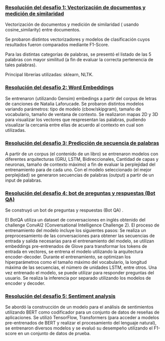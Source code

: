 
### [Resolución del desafío 1: Vectorización de documentos y medición de similaridad](https://github.com/aledp/ceia_PNL_aledp/blob/ae185b76984d3a152eb3f0a46224aedd4881e623/Resolucion_Desafio_1_AlejandraDelPorto.ipynb)

Vectorización de documentos y medición de similaridad ( usando cosine_similarity) entre documentos.

Se probaron distintos vectorizadores y modelos de clasificación cuyos resultados fueron comparados mediante F1-Score.

Para las distintas categorías de palabras, se presentó el listado de las 5 palabras con mayor similitud (a fin de evaluar la correcta pertenencia de tales palabras).

Principal librerías utilizadas:  sklearn, NLTK.


### [Resolución del desafío 2: Word Embeddings](https://github.com/aledp/ceia_PNL_aledp/blob/e189aafcd311070aaab098f10509ad77998aa971/Resolucion_Desafio_2_AlejandraDelPorto.ipynb)

Se entrenaron (utilizando Gensim) embedings a partir del corpus de letras de canciones de Natalia Laforucade.  Se probaron distintos modelos variando parámetros: tipo de modelo (cbow/skipgram), tamaño de vocabulario, tamaño de ventana de contexto.
Se realizaron mapas 2D y 3D para visualizar los vectores que respresentan las palabras, pudiendo visualizar la cercanía entre ellas de acuerdo al contexto en cual son utilizadas.

### [Resolución del desafío 3: Predicción de secuencia de palabras](https://github.com/aledp/ceia_PNL_aledp/blob/main/Resolucion_Desafio_3_AlejandraDelPorto.ipynb)

A partir de un corpus (el contenido de un libro) se entrenaron modelos con diferentes arquitecturas (GRU, LSTM, Bidireccionales, Cantidad de capas y neuronas, tamaño de contexto máximo) a fin de evaluar la perplejidad del entrenamiento para de cada uno.
Con el modelo seleccionado (el mejor perplejidad) se generaron secuencias de palabras (output) a partir de un input de palabras.

### [Resolución del desafío 4: bot de preguntas y respuestas (Bot QA)](https://github.com/aledp/ceia_PNL_aledp/blob/main/Resolucion_Desafio_4_bot_qa_AlejandraDelPorto.ipynb)
  
Se construyó un bot de preguntas y respuestas (Bot QA) .

El BotQA utiliza un dataset de conversaciones en inglés obtenido del challenge ConvAI2 (Conversational Intelligence Challenge 2). El proceso de entrenamiento del modelo incluye los siguientes pasos: Se realiza un preprocesamiento de las conversaciones para obtener las secuencias de entrada y salida necesarias para el entrenamiento del modelo, se utilizan embeddings pre-entrenados de Glove para transformar los tokens de entrada en vectores, se entrena el modelo utilizando la arquitectura encoder-decoder. Durante el entrenamiento, se optimizan los hiperparámetros como el tamaño máximo del vocabulario, la longitud máxima de las secuencias, el número de unidades LSTM, entre otros. Una vez entrenado el modelo, se puede utilizar para responder preguntas del usuario. Se realiza la inferencia por separado utilizando los modelos de encoder y decoder.

### [Resolución del desafío 5: Sentiment analysis](https://github.com/aledp/ceia_PNL_aledp/blob/main/Resolucion_Desafio_5_AlejandraDelPorto.ipynb)
  
Se abordó la construcción de un modelo para el análisis de sentimientos utilizando BERT como codificador para un conjunto de datos de reseñas de aplicaciones. Se utilizó TensorFlow, Transformers (para acceder a modelos pre-entrenados de BERT y realizar el procesamiento del lenguaje natural), se entrenaron diversos modelos y se evaluó su desempeño utilizando el F1-score en un conjunto de datos de prueba.
